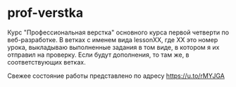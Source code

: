 # prof-verstka
Курc "Профессиональная верстка" основного курса первой четверти по веб-разработке.
В ветках с именем вида lessonXX, где ХХ это номер урока, выкладываю выполненные задания в том виде, в котором я их отправил на проверку. Если будут дополнения, то там же, в соответствующих ветках.

Свежее состояние работы представлено по адресу https://u.to/rMYJGA
